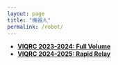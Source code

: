 ```yaml
---
layout: page
title: "機器人"
permalink: /robot/
---
```

- **[VIQRC 2023-2024: Full Volume](/activity_reflections/robot/viqrc-2023-2024/)**
- **[VIQRC 2024-2025: Rapid Relay](/activity_reflections/robot/viqrc-2024-2025/)**
